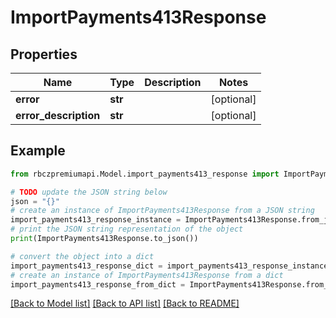 # ImportPayments413Response


## Properties

Name | Type | Description | Notes
------------ | ------------- | ------------- | -------------
**error** | **str** |  | [optional] 
**error_description** | **str** |  | [optional] 

## Example

```python
from rbczpremiumapi.Model.import_payments413_response import ImportPayments413Response

# TODO update the JSON string below
json = "{}"
# create an instance of ImportPayments413Response from a JSON string
import_payments413_response_instance = ImportPayments413Response.from_json(json)
# print the JSON string representation of the object
print(ImportPayments413Response.to_json())

# convert the object into a dict
import_payments413_response_dict = import_payments413_response_instance.to_dict()
# create an instance of ImportPayments413Response from a dict
import_payments413_response_from_dict = ImportPayments413Response.from_dict(import_payments413_response_dict)
```
[[Back to Model list]](../README.md#documentation-for-models) [[Back to API list]](../README.md#documentation-for-api-endpoints) [[Back to README]](../README.md)


